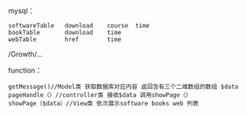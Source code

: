 
mysql：

	softwareTable	download	course	time	
	bookTable		download	time	
	webTable		href		time


/Growth/...


function：
	
	getMessage()//Model类 获取数据库对应内容 返回含有三个二维数组的数组 $data
	pageHandle（）//controller类 接收$data 调用showPage（）
	showPage（$data）//View类 依次展示software books web 列表
	
	


